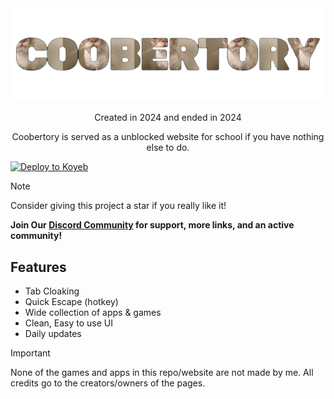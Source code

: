 <div align="center">
    <img src="images/brand.png">
    <p>Created in 2024 and ended in 2024<p>
    <p>Coobertory is served as a unblocked website for school if you have nothing else to do.</p>
</div>

[![Deploy to Koyeb](https://www.koyeb.com/static/images/deploy/button.svg)](https://app.koyeb.com/deploy?name=coobertory&type=git&repository=EliteCronax%2FCoobertory&branch=main&builder=buildpack&ports=8000%3Bhttp%3B%2F)

> [!NOTE]
> Consider giving this project a star if you really like it!

**Join Our [Discord Community](https://discord.com/invite/ayx9jUzpaF) for support, more links, and an active community!**


## Features

- Tab Cloaking
- Quick Escape (hotkey)
- Wide collection of apps & games
- Clean, Easy to use UI
- Daily updates

> [!IMPORTANT]
> None of the games and apps in this repo/website are not made by me. All credits go to the creators/owners of the pages.

